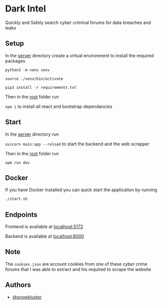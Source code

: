 # Dark Intel

Quickly and Safely search cyber criminal forums for data breaches and leaks 

## Setup

In the [server](server) directory create a virtual environment to install the required packages

`python3 -m venv venv`

`source ./venv/bin/activate`

`pip3 install -r requirements.txt`

Then in the [root](.) folder run 

`npm i` to install all react and bootstrap dependancies

## Start

In the [server](server) directory run

`uvicorn main:app --reload` to start the backend and the web scrapper

Then in the [root](.) folder run 

`npm run dev` 

## Docker 

If you have Docker installed you can quick start the application by running

```sh
./start.sh
```

## Endpoints

Frontend is avaliable at [localhost:5173](http://localhost:5173)

Backend is avaliable at [localhost:8000](http://localhost:8000)
## Note

The `cookies.json` are account cookies from one of these cyber crime forums that I was able to extract and his required to scrape the website

## Authors

- [@snowkluster](https://github.com/snowkluster)